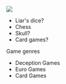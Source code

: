 ![](https://i.redd.it/nvdl146f2ns31.jpg)

 - Liar's dice?
 - Chess
 - Skull?
 - Card games?

Game genres

 - Deception Games
 - Euro Games
 - Card Games
